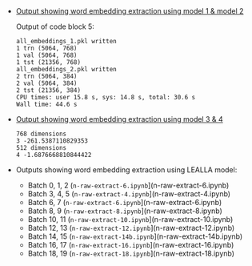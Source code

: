 
## 

- [Output showing word embedding extraction using model 1 & model 2](n-raw-optuna-12.ipynb)

  Output of code block 5:
  ```
  all_embeddings_1.pkl written
  1 trn (5064, 768)
  1 val (5064, 768)
  1 tst (21356, 768)
  all_embeddings_2.pkl written
  2 trn (5064, 384)
  2 val (5064, 384)
  2 tst (21356, 384)
  CPU times: user 15.8 s, sys: 14.8 s, total: 30.6 s
  Wall time: 44.6 s
  ```

- [Output showing word embedding extraction using model 3 & 4](neiss-cleaned-3-4.ipynb)
  ```
  768 dimensions
  3 -261.5387110829353
  512 dimensions
  4 -1.6876668810844422
  ```
- Outputs showing word embedding extraction using LEALLA model:
  - Batch 0, 1, 2 (```n-raw-extract-6.ipynb```](n-raw-extract-6.ipynb)
  - Batch 3, 4, 5 (```n-raw-extract-4.ipynb```](n-raw-extract-4.ipynb)
  - Batch 6, 7 (```n-raw-extract-6.ipynb```](n-raw-extract-6.ipynb)
  - Batch 8, 9 (```n-raw-extract-8.ipynb```](n-raw-extract-8.ipynb)
  - Batch 10, 11 (```n-raw-extract-10.ipynb```](n-raw-extract-10.ipynb)
  - Batch 12, 13 (```n-raw-extract-12.ipynb```](n-raw-extract-12.ipynb)
  - Batch 14, 15 (```n-raw-extract-14b.ipynb```](n-raw-extract-14b.ipynb)
  - Batch 16, 17 (```n-raw-extract-16.ipynb```](n-raw-extract-16.ipynb)
  - Batch 18, 19 (```n-raw-extract-18.ipynb```](n-raw-extract-18.ipynb)
   

